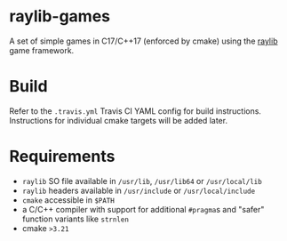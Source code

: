 # raylib-games
A set of simple games in C17/C++17 (enforced by cmake) using the [raylib](https://github.com/raysan5/raylib) game framework.

# Build
Refer to the `.travis.yml` Travis CI YAML config for build instructions.
Instructions for individual cmake targets will be added later.

# Requirements
- `raylib` SO file available in `/usr/lib`, `/usr/lib64` or `/usr/local/lib`
- `raylib` headers available in `/usr/include` or `/usr/local/include`
- `cmake` accessible in `$PATH`
- a C/C++ compiler with support for additional `#pragma`s and "safer" function variants like `strnlen`
- cmake `>3.21`
